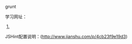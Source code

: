 grunt

学习网址：

​	[1.](http://developer.51cto.com/art/201506/479127.htm)



JSHint配置说明：(http://www.jianshu.com/p/4cb23f9e19d3)